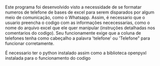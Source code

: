 Este programa foi desenvolvido visto a necessidade de se formatar numeros de telefone de bases de excel para serem disparados por algum meio de comunicação, como o Whatsapp.
Assim, é necessario que o usuario preencha o codigo com as informações nececessarias, como o nome do arquivo excel que ele quer manipular (instruções detalhadas nos comentarios do codigo).
Seu funcionamente exige que a coluna de telefones tenha como cabeçalho a palavra 'telefone' ou 'Telefone" para funcionar corretamente.

É necessario ter o python instalado assim como a biblioteca openpyxl instalada para o funcionamento do codigo
